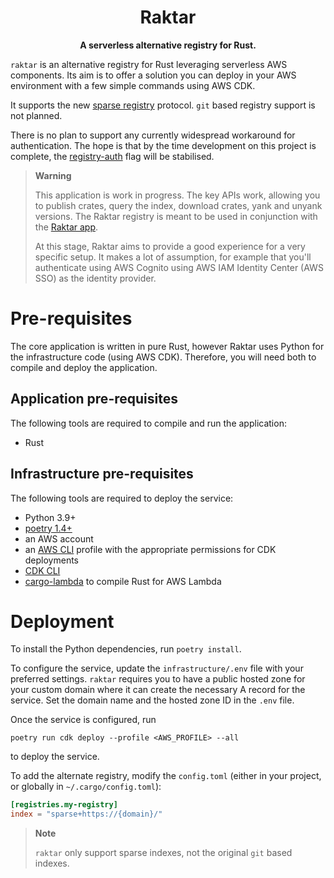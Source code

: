 <div align="center">
  
# Raktar
  
**A serverless alternative registry for Rust.**
  
</div>

`raktar` is an alternative registry for Rust leveraging serverless AWS components.
Its aim is to offer a solution you can deploy in your AWS environment with a
few simple commands using AWS CDK.

It supports the new [sparse registry](https://blog.rust-lang.org/2022/06/22/sparse-registry-testing.html)
protocol. `git` based registry support is not planned.

There is no plan to support any currently widespread workaround for authentication.
The hope is that by the time development on this project is complete, the
[registry-auth](https://doc.rust-lang.org/nightly/cargo/reference/unstable.html#registry-auth)
flag will be stabilised.

> **Warning**
>
> This application is work in progress. The key APIs work, allowing you to publish crates, query the index, download crates, yank and unyank versions.
> The Raktar registry is meant to be used in conjunction with the [Raktar app](https://github.com/raktar-registry/raktar-app/).
> 
> At this stage, Raktar aims to provide a good experience for a very specific setup. It makes a lot of assumption, for example that you'll authenticate using
> AWS Cognito using AWS IAM Identity Center (AWS SSO) as the identity provider.

# Pre-requisites

The core application is written in pure Rust, however Raktar uses Python for the infrastructure code (using AWS CDK).
Therefore, you will need both to compile and deploy the application.

## Application pre-requisites
The following tools are required to compile and run the application:
- Rust

## Infrastructure pre-requisites
The following tools are required to deploy the service:
- Python 3.9+
- [poetry 1.4+](https://python-poetry.org/)
- an AWS account
- an [AWS CLI](https://docs.aws.amazon.com/cli/latest/userguide/cli-chap-getting-started.html) profile with the appropriate permissions for CDK deployments
- [CDK CLI](https://docs.aws.amazon.com/cdk/v2/guide/getting_started.html)
- [cargo-lambda](https://www.cargo-lambda.info/) to compile Rust for AWS Lambda

# Deployment

To install the Python dependencies, run `poetry install`.

To configure the service, update the `infrastructure/.env` file with your preferred settings. `raktar` requires you to have a public hosted zone for your custom domain where it can create the necessary A record for the service. Set the domain name and the hosted zone ID in the `.env` file.

Once the service is configured, run

```shell
poetry run cdk deploy --profile <AWS_PROFILE> --all
```

to deploy the service.

To add the alternate registry, modify the `config.toml` (either in your project, or globally in `~/.cargo/config.toml`):

```toml
[registries.my-registry]
index = "sparse+https://{domain}/"
```

> **Note**
>
> `raktar` only support sparse indexes, not the original `git` based indexes.
